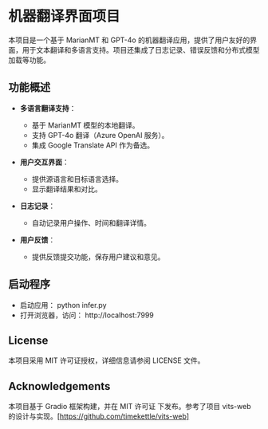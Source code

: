 # 机器翻译界面项目
本项目是一个基于 MarianMT 和 GPT-4o 的机器翻译应用，提供了用户友好的界面，用于文本翻译和多语言支持。项目还集成了日志记录、错误反馈和分布式模型加载等功能。

## 功能概述

- **多语言翻译支持**：
  - 基于 MarianMT 模型的本地翻译。
  - 支持 GPT-4o 翻译（Azure OpenAI 服务）。
  - 集成 Google Translate API 作为备选。

- **用户交互界面**：
  - 提供源语言和目标语言选择。
  - 显示翻译结果和对比。

- **日志记录**：
  - 自动记录用户操作、时间和翻译详情。

- **用户反馈**：
  - 提供反馈提交功能，保存用户建议和意见。

             

## 启动程序
- 启动应用：
  python infer.py
- 打开浏览器，访问：
  http://localhost:7999

## License

本项目采用 MIT 许可证授权，详细信息请参阅 LICENSE 文件。

## Acknowledgements
本项目基于 Gradio 框架构建，并在 MIT 许可证 下发布。参考了项目 vits-web 的设计与实现。[https://github.com/timekettle/vits-web]
